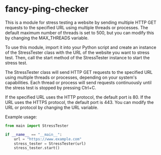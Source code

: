 # fancy-ping-checker
This is a module for stress testing a website by sending multiple HTTP GET requests to the specified URL using multiple threads or processes. The default maximum number of threads is set to 500, but you can modify this by changing the MAX_THREADS variable.

To use this module, import it into your Python script and create an instance of the StressTester class with the URL of the website you want to stress test. Then, call the start method of the StressTester instance to start the stress test.

The StressTester class will send HTTP GET requests to the specified URL using multiple threads or processes, depending on your system's capabilities. Each thread or process will send requests continuously until the stress test is stopped by pressing Ctrl+C.

If the specified URL uses the HTTP protocol, the default port is 80. If the URL uses the HTTPS protocol, the default port is 443. You can modify the URL or protocol by changing the URL variable.

Example usage:

```python
from main import StressTester

if __name__ == "__main__":
    url = "https://www.example.com"
    stress_tester = StressTester(url)
    stress_tester.start()
```
